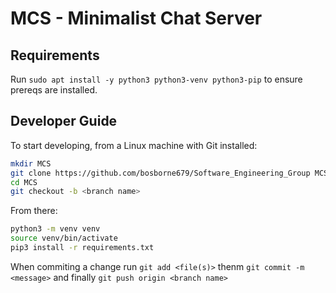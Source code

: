 # MCS - Minimalist Chat Server

## Requirements

Run `sudo apt install -y python3 python3-venv python3-pip` to ensure prereqs are installed.

## Developer Guide

To start developing, from a Linux machine with Git installed:

```bash
mkdir MCS
git clone https://github.com/bosborne679/Software_Engineering_Group MCS/
cd MCS
git checkout -b <branch name>
```

From there:

```bash
python3 -m venv venv
source venv/bin/activate
pip3 install -r requirements.txt
```

When commiting a change run `git add <file(s)>` thenm `git commit -m <message>` and finally `git push origin <branch name>`

